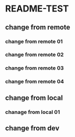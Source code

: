 # README-TEST
## change from remote
### change from remote 01
### change from remote 02
### change from remote 03
### change from remote 04
## change from local
### chanage from local 01
## change from dev
